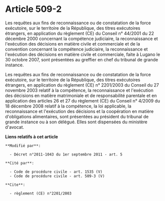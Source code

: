 # Article 509-2

Les requêtes aux fins de reconnaissance ou de constatation de la force exécutoire, sur le territoire de la République, des
titres exécutoires étrangers, en application du règlement (CE) du Conseil n° 44/2001 du 22 décembre 2000 concernant la
compétence judiciaire, la reconnaissance et l'exécution des décisions en matière civile et commerciale et de la convention
concernant la compétence judiciaire, la reconnaissance et l'exécution des décisions en matière civile et commerciale, faite à
Lugano le 30 octobre 2007, sont présentées au greffier en chef du tribunal de grande instance. 

Les requêtes aux fins de reconnaissance ou de constatation de la force exécutoire, sur le territoire de la République, des
titres exécutoires étrangers, en application du règlement (CE) n° 2201/2003 du Conseil du 27 novembre 2003 relatif à la
compétence, la reconnaissance et l'exécution des décisions en matière matrimoniale et de responsabilité parentale et en
application des articles 26 et 27 du règlement (CE) du Conseil n° 4/2009 du 18 décembre 2008 relatif à la compétence, la loi
applicable, la reconnaissance et l'exécution des décisions et la coopération en matière d'obligations alimentaires, sont
présentées au président du tribunal de grande instance ou à son délégué. Elles sont dispensées du ministère d'avocat.

**Liens relatifs à cet article**

	**Modifié par**:

	  - Décret n°2011-1043 du 1er septembre 2011 - art. 5

	**Cité par**:

	  - Code de procédure civile - art. 1535 (V)
	  - Code de procédure civile - art. 509-3 (V)

	**Cite**:

	  - règlement (CE) n°2201/2003
